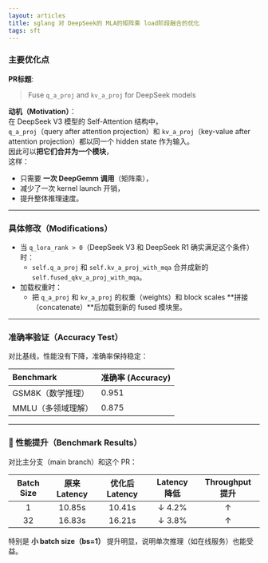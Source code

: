 ```yaml
---
layout: articles
title: sglang 对 DeepSeek的 MLA的矩阵乘 load阶段融合的优化
tags: sft
---
```

### 主要优化点
**PR标题**:  
> Fuse `q_a_proj` and `kv_a_proj` for DeepSeek models

**动机（Motivation）**：  
在 DeepSeek V3 模型的 Self-Attention 结构中，  
`q_a_proj`（query after attention projection）和 `kv_a_proj`（key-value after attention projection）都以同一个 hidden state 作为输入。  
因此可以**把它们合并为一个模块**，  
这样：
- 只需要 **一次 DeepGemm 调用**（矩阵乘），  
- 减少了一次 kernel launch 开销，
- 提升整体推理速度。

---

### 具体修改（Modifications）
- 当 `q_lora_rank > 0`（DeepSeek V3 和 DeepSeek R1 确实满足这个条件）时：
  - `self.q_a_proj` 和 `self.kv_a_proj_with_mqa` 合并成新的 `self.fused_qkv_a_proj_with_mqa`。
- 加载权重时：
  - 把 `q_a_proj` 和 `kv_a_proj` 的权重（weights）和 block scales **拼接（concatenate）**后加载到新的 fused 模块里。

---

### 准确率验证（Accuracy Test）
对比基线，性能没有下降，准确率保持稳定：

| Benchmark | 准确率 (Accuracy) |
| :--- | :--- |
| GSM8K（数学推理） | 0.951 |
| MMLU（多领域理解） | 0.875 |

---

### 🚀 性能提升（Benchmark Results）

对比主分支（main branch）和这个 PR：

| Batch Size | 原来 Latency | 优化后 Latency | Latency 降低 | Throughput 提升 |
| :---: | :---: | :---: | :---: | :---: |
| 1 | 10.85s | 10.41s | ↓ 4.2% | ↑ |
| 32 | 16.83s | 16.21s | ↓ 3.8% | ↑ |

特别是 **小 batch size（bs=1）** 提升明显，说明单次推理（如在线服务）也能受益。
